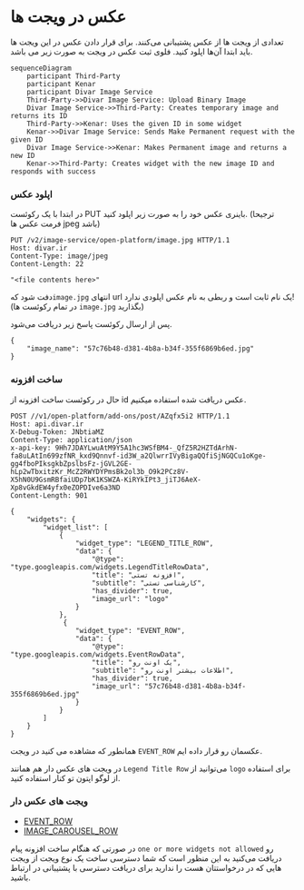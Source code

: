 # عکس در ویجت ها

تعدادی از ویجت ها از عکس پشتیبانی می‌کنند. برای قرار دادن عکس در این ویجت ها باید ابتدا آن‌ها اپلود کنید. فلوی ثبت عکس در ویجت به صورت زیر می باشد.

```mermaid
sequenceDiagram
    participant Third-Party
    participant Kenar
    participant Divar Image Service
    Third-Party->>Divar Image Service: Upload Binary Image
    Divar Image Service->>Third-Party: Creates temporary image and returns its ID
    Third-Party->>Kenar: Uses the given ID in some widget
    Kenar->>Divar Image Service: Sends Make Permanent request with the given ID
    Divar Image Service->>Kenar: Makes Permanent image and returns a new ID
    Kenar->>Third-Party: Creates widget with the new image ID and responds with success
```

### اپلود عکس

در ابتدا با یک رکوئست PUT باینری عکس خود را به صورت زیر اپلود کنید. (ترجیحا فرمت عکس ها jpeg باشد)

```http request
PUT /v2/image-service/open-platform/image.jpg HTTP/1.1
Host: divar.ir
Content-Type: image/jpeg
Content-Length: 22

"<file contents here>"
```
دفت شود که`image.jpg` انتهای url یک نام ثابت است و ربطی به نام عکس اپلودی ندارد!(در تمام رکوئست ها `image.jpg` بگذارید)

پس از ارسال رکوئست پاسخ زیر دریافت می‌شود.

```json5
{
    "image_name": "57c76b48-d381-4b8a-b34f-355f6869b6ed.jpg"
}
```

### ساخت افزونه

حال در رکوئست ساخت افزونه از id عکس دریافت شده استفاده میکنیم.


```http request
POST //v1/open-platform/add-ons/post/AZqfx5i2 HTTP/1.1
Host: api.divar.ir
X-Debug-Token: JNbtiaMZ
Content-Type: application/json
x-api-key: 9Hh7JDAYLwuAtM9Y5A1hc3WSfBM4-_QfZ5R2HZTdArhN-fa8uLAtIn699zfNR_kxd9Qnnvf-id3W_a2QlwrrIVyBigaQQfiSjNGQCu1oKge-gg4fboPIksgkbZpslbsFz-jGVL2GE-hLp2wTbxitzKr_McZ2RWYDYPmsBk2ol3b_O9k2PCz8V-X5hN0U9GsmRBfaiUDp7bK1KSWZA-KiRYkIPt3_jiTJ6AeX-Xp8vGkdEW4yfx0eZOPDIve6a3ND
Content-Length: 901

{
    "widgets": {
        "widget_list": [
            {
                "widget_type": "LEGEND_TITLE_ROW",
                "data": {
                    "@type": "type.googleapis.com/widgets.LegendTitleRowData",
                    "title": "افزونه تستی",
                    "subtitle": "کارشناسی تستی",
                    "has_divider": true,
                    "image_url": "logo"
                }
            },
             {
                "widget_type": "EVENT_ROW",
                "data": {
                    "@type": "type.googleapis.com/widgets.EventRowData",
                    "title": "یک اونت رو",
                    "subtitle": "اطلاعات بیشتر اونت رو",
                    "has_divider": true,
                    "image_url": "57c76b48-d381-4b8a-b34f-355f6869b6ed.jpg"
                }
            }
        ]
    }
}
```

همانطور که مشاهده می کنید در ویجت `EVENT_ROW` عکسمان رو قرار داده ایم.

در ویجت های عکس دار هم همانند `Legend Title Row` می‌توانید از `logo` برای استفاده از لوگو اپتون تو کنار استفاده کنید.

### ویجت های عکس دار
- [EVENT_ROW](./event_row.md)
- [IMAGE_CAROUSEL_ROW](./image_carousel_row.md)

در صورتی که هنگام ساخت افزونه پیام `one or more widgets not allowed` رو دریافت می‌کنید به این منظور است که شما دسترسی ساخت یک نوع ویجت از ویجت هایی که در درخواستتان هست را ندارید برای دریافت دسترسی با پشتیبانی در ارتباط باشید.

